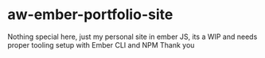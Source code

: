 # aw-ember-portfolio-site
Nothing special here, just my personal site in ember JS, its a WIP and needs proper tooling setup with Ember CLI and NPM
Thank you
